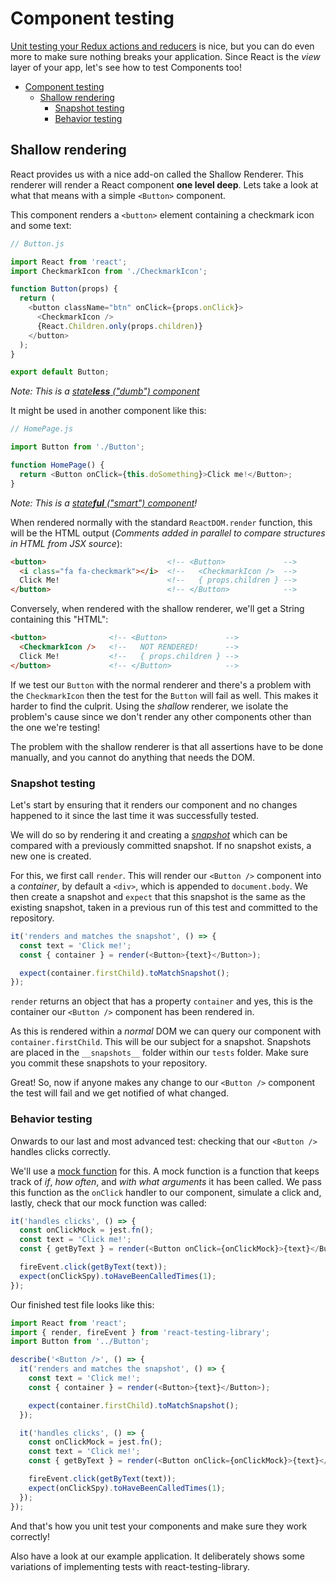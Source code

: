 # Component testing

[Unit testing your Redux actions and reducers](unit-testing.md) is nice, but you
can do even more to make sure nothing breaks your application. Since React is
the _view_ layer of your app, let's see how to test Components too!

<!-- TOC depthFrom:2 depthTo:6 withLinks:1 updateOnSave:1 orderedList:0 -->

- [Component testing](#component-testing)
  - [Shallow rendering](#shallow-rendering)
    - [Snapshot testing](#snapshot-testing)
    - [Behavior testing](#behavior-testing)

<!-- /TOC -->

## Shallow rendering

React provides us with a nice add-on called the Shallow Renderer. This renderer
will render a React component **one level deep**. Lets take a look at what that
means with a simple `<Button>` component.

This component renders a `<button>` element containing a checkmark icon and some
text:

```javascript
// Button.js

import React from 'react';
import CheckmarkIcon from './CheckmarkIcon';

function Button(props) {
  return (
    <button className="btn" onClick={props.onClick}>
      <CheckmarkIcon />
      {React.Children.only(props.children)}
    </button>
  );
}

export default Button;
```

_Note: This is a [state**less** ("dumb") component]()_

It might be used in another component like this:

```javascript
// HomePage.js

import Button from './Button';

function HomePage() {
  return <Button onClick={this.doSomething}>Click me!</Button>;
}
```

_Note: This is a [state**ful** ("smart") component]()!_

When rendered normally with the standard `ReactDOM.render` function, this will
be the HTML output
(_Comments added in parallel to compare structures in HTML from JSX source_):

```html
<button>                           <!-- <Button>             -->
  <i class="fa fa-checkmark"></i>  <!--   <CheckmarkIcon />  -->
  Click Me!                        <!--   { props.children } -->
</button>                          <!-- </Button>            -->
```

Conversely, when rendered with the shallow renderer, we'll get a String
containing this "HTML":

```html
<button>              <!-- <Button>             -->
  <CheckmarkIcon />   <!--   NOT RENDERED!      -->
  Click Me!           <!--   { props.children } -->
</button>             <!-- </Button>            -->
```

If we test our `Button` with the normal renderer and there's a problem
with the `CheckmarkIcon` then the test for the `Button` will fail as well.
This makes it harder to find the culprit. Using the _shallow_ renderer, we isolate
the problem's cause since we don't render any other components other than the
one we're testing!

The problem with the shallow renderer is that all assertions have to be done
manually, and you cannot do anything that needs the DOM.

### Snapshot testing

Let's start by ensuring that it renders our component and no changes happened to it since the last time it was
successfully tested.

We will do so by rendering it and creating a _[snapshot](https://jestjs.io/docs/en/snapshot-testing)_
which can be compared with a previously committed snapshot. If no snapshot exists, a new one is created.

For this, we first call `render`. This will render our `<Button />` component into a _container_, by default a
`<div>`, which is appended to `document.body`. We then create a snapshot and `expect` that this snapshot is the same as
the existing snapshot, taken in a previous run of this test and committed to the repository.

```javascript
it('renders and matches the snapshot', () => {
  const text = 'Click me!';
  const { container } = render(<Button>{text}</Button>);

  expect(container.firstChild).toMatchSnapshot();
});
```

`render` returns an object that has a property `container` and yes, this is the container our
`<Button />` component has been rendered in.

As this is rendered within a _normal_ DOM we can query our
component with `container.firstChild`. This will be our subject for a snapshot.
Snapshots are placed in the `__snapshots__` folder within our `tests` folder. Make sure you commit
these snapshots to your repository.

Great! So, now if anyone makes any change to our `<Button />` component the test will fail and we get notified of what
changed.

### Behavior testing

Onwards to our last and most advanced test: checking that our `<Button />` handles clicks correctly.

We'll use a [mock function](https://jestjs.io/docs/en/mock-functions) for this. A mock function is a function that
keeps track of _if_, _how often_, and _with what arguments_ it has been called. We pass this function as the `onClick` handler to our component,
simulate a click and, lastly, check that our mock function was called:

```javascript
it('handles clicks', () => {
  const onClickMock = jest.fn();
  const text = 'Click me!';
  const { getByText } = render(<Button onClick={onClickMock}>{text}</Button>);

  fireEvent.click(getByText(text));
  expect(onClickSpy).toHaveBeenCalledTimes(1);
});
```

Our finished test file looks like this:

```javascript
import React from 'react';
import { render, fireEvent } from 'react-testing-library';
import Button from '../Button';

describe('<Button />', () => {
  it('renders and matches the snapshot', () => {
    const text = 'Click me!';
    const { container } = render(<Button>{text}</Button>);

    expect(container.firstChild).toMatchSnapshot();
  });

  it('handles clicks', () => {
    const onClickMock = jest.fn();
    const text = 'Click me!';
    const { getByText } = render(<Button onClick={onClickMock}>{text}</Button>);

    fireEvent.click(getByText(text));
    expect(onClickSpy).toHaveBeenCalledTimes(1);
  });
});
```

And that's how you unit test your components and make sure they work correctly!

Also have a look at our example application. It deliberately shows some variations of implementing tests with
react-testing-library.
